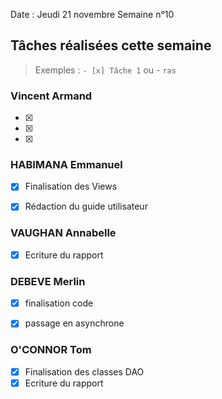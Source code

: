 Date : Jeudi 21 novembre
Semaine n°10

## Tâches réalisées cette semaine

> Exemples : `- [x] Tâche 1` ou - `ras`

### Vincent Armand
- [x] 
- [x] 
- [x] 



### HABIMANA Emmanuel
- [x] Finalisation des Views
- [x] Rédaction du guide utilisateur 


### VAUGHAN Annabelle
- [x] Ecriture du rapport 



### DEBEVE Merlin
- [x] finalisation code
- [x] passage en asynchrone


### O'CONNOR Tom
- [x] Finalisation des classes DAO
- [x] Ecriture du rapport
